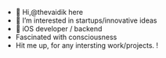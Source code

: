 - 👋 Hi,@thevaidik here 
- 👀 I’m interested in startups/innovative ideas
- 🌱 iOS developer / backend
- Fascinated with consciousness
- Hit me up, for any intersting work/projects. !


<!---
thevaidik/thevaidik is a ✨ special ✨ repository because its `README.md` (this file) appears on your GitHub profile.
You can click the Preview link to take a look at your changes. this is comment
--->
